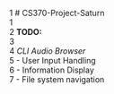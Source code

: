 1   # CS370-Project-Saturn                                                      
  1                             
  2 **TODO:**                   
  3                             
  4 *CLI Audio Browser*         
  5 - User Input Handling       
  6 - Information Display       
  7 - File system navigation    
